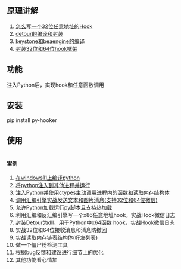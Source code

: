 ## 原理讲解

1. [怎么写一个32位任意地址的Hook]()
2. [detour的编译和封装]()
3. [keystone和beaengine的编译]()
4. [封装32位和64位hook框架]()

## 功能

注入Python后，实现hook和任意函数调用

## 安装

pip install py-hooker

## 使用

```python

```

#### 案例

1. [在windows11上编译python](https://mp.weixin.qq.com/s/nJq8XX203Wc_gwT5hSWYZA)
2. [将python注入到其他进程并运行](https://mp.weixin.qq.com/s/gvV9GRQZbvxHQSjfDieiqw)
3. [注入Python并使用ctypes主动调用进程内的函数和读取内存结构体](https://mp.weixin.qq.com/s/Dy8-nJPoXJp9_ZrrwOrC0w)
4. [调用汇编引擎实战发送文本和图片消息(支持32位和64位微信)](https://mp.weixin.qq.com/s/PJZDf5937SsncGU-RhZ3tA)
5. [允许Python加载运行py脚本且支持热加载](https://mp.weixin.qq.com/s/FWW1FecRo_yAhh9eLScAoA)
6. 利用汇编和反汇编引擎写一个x86任意地址hook，实战Hook微信日志
7. 封装Detour为dll，用于Python中x64函数 hook，实战Hook微信日志
8. 实战32位和64位接收消息和消息防撤回
9. 实战读取内存链表结构体(好友列表)
10. 做一个僵尸粉检测工具
11. 根据bug反馈和建议进行细节上的优化
12. 其他功能看心情加


